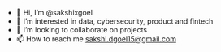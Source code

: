- 👋 Hi, I’m @sakshixgoel
- 👀 I’m interested in data, cybersecurity, product and fintech
- 💞️ I’m looking to collaborate on projects 
- 📫 How to reach me sakshi.dgoel15@gmail.com

<!---
sakshixgoel/sakshixgoel is a ✨ special ✨ repository because its `README.md` (this file) appears on your GitHub profile.
You can click the Preview link to take a look at your changes.
--->
